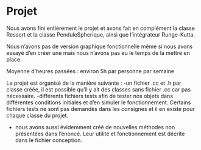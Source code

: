# Projet
Nous avons fini entièrement le projet et avons fait en complément la classe Ressort et la classe PenduleSpherique, ainsi que l’intégrateur Runge-Kutta.

Nous n’avons pas de version graphique fonctionnelle même si nous avons essayé d’en créer une mais nous n’avons pas eu le temps de la mettre en place.

Moyenne d’heures passées : environ 5h par personne par semaine

Le projet est organisé de la manière suivante : 
-un fichier .cc et .h par classe créée, il est possible qu’il y ait des classes sans fichier .cc car pas nécessaire.
-différents fichiers tests afin de tester nos objets dans différentes conditions initiales et d’en simuler le fonctionnement. Certains fichiers tests ne sont pas demandés dans les consignes et il en existe pour chaque classe du projet.
- nous avons aussi évidemment créé de nouvelles méthodes non présentées dans l’énoncé. Leur utilité et fonctionnement est décrite dans le fichier conception.

